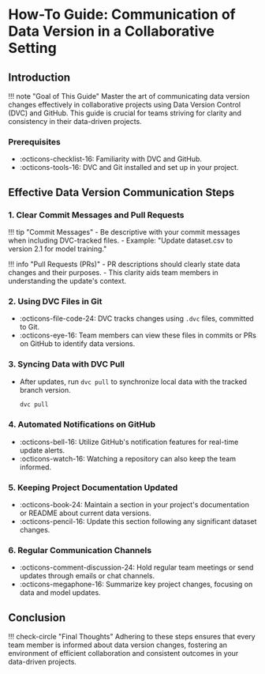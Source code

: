 # How-To Guide: Communication of Data Version in a Collaborative Setting

## Introduction

!!! note "Goal of This Guide"
    Master the art of communicating data version changes effectively in collaborative projects using Data Version Control (DVC) and GitHub. This guide is crucial for teams striving for clarity and consistency in their data-driven projects.

### Prerequisites

- :octicons-checklist-16: Familiarity with DVC and GitHub.
- :octicons-tools-16: DVC and Git installed and set up in your project.

## Effective Data Version Communication Steps

### 1. Clear Commit Messages and Pull Requests

!!! tip "Commit Messages"
    - Be descriptive with your commit messages when including DVC-tracked files.
    - Example: "Update dataset.csv to version 2.1 for model training."

!!! info "Pull Requests (PRs)"
    - PR descriptions should clearly state data changes and their purposes.
    - This clarity aids team members in understanding the update's context.

### 2. Using DVC Files in Git

- :octicons-file-code-24: DVC tracks changes using `.dvc` files, committed to Git.
- :octicons-eye-16: Team members can view these files in commits or PRs on GitHub to identify data versions.

### 3. Syncing Data with DVC Pull

- After updates, run `dvc pull` to synchronize local data with the tracked branch version.
  
  ```bash
  dvc pull
  ```

### 4. Automated Notifications on GitHub

- :octicons-bell-16: Utilize GitHub's notification features for real-time update alerts.
- :octicons-watch-16: Watching a repository can also keep the team informed.

### 5. Keeping Project Documentation Updated

- :octicons-book-24: Maintain a section in your project's documentation or README about current data versions.
- :octicons-pencil-16: Update this section following any significant dataset changes.

### 6. Regular Communication Channels

- :octicons-comment-discussion-24: Hold regular team meetings or send updates through emails or chat channels.
- :octicons-megaphone-16: Summarize key project changes, focusing on data and model updates.

## Conclusion

!!! check-circle "Final Thoughts"
    Adhering to these steps ensures that every team member is informed about data version changes, fostering an environment of efficient collaboration and consistent outcomes in your data-driven projects.